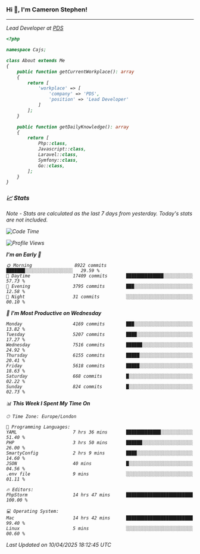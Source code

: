 ### Hi 👋, I'm Cameron Stephen!
<hr>
<p><em>Lead Developer at <a href="https://prindatasolutions.co.uk">PDS</a></p>


```php
<?php

namespace Cajs;

class About extends Me
{
    public function getCurrentWorkplace(): array
    {
        return [
            'workplace' => [
                'company' => 'PDS',
                'position' => 'Lead Developer'
            ]
        ];
    }

    public function getDailyKnowledge(): array
    {
        return [
            Php::class,
            Javascript::class,
            Laravel::class,
            Symfony::class,
            Go::class,
        ];
    }
}
```

### 📈 Stats
<p><em>Note - Stats are calculated as the last 7 days from yesterday. Today's stats are not included.</em></p>


<!--START_SECTION:waka-->
![Code Time](http://img.shields.io/badge/Code%20Time-4%2C449%20hrs%2057%20mins-blue)

![Profile Views](http://img.shields.io/badge/Profile%20Views-0-blue)

**I'm an Early 🐤** 

```text
🌞 Morning                8922 commits        ███████░░░░░░░░░░░░░░░░░░   29.59 % 
🌆 Daytime                17409 commits       ██████████████░░░░░░░░░░░   57.73 % 
🌃 Evening                3795 commits        ███░░░░░░░░░░░░░░░░░░░░░░   12.58 % 
🌙 Night                  31 commits          ░░░░░░░░░░░░░░░░░░░░░░░░░   00.10 % 
```
📅 **I'm Most Productive on Wednesday** 

```text
Monday                   4169 commits        ███░░░░░░░░░░░░░░░░░░░░░░   13.82 % 
Tuesday                  5207 commits        ████░░░░░░░░░░░░░░░░░░░░░   17.27 % 
Wednesday                7516 commits        ██████░░░░░░░░░░░░░░░░░░░   24.92 % 
Thursday                 6155 commits        █████░░░░░░░░░░░░░░░░░░░░   20.41 % 
Friday                   5618 commits        █████░░░░░░░░░░░░░░░░░░░░   18.63 % 
Saturday                 668 commits         █░░░░░░░░░░░░░░░░░░░░░░░░   02.22 % 
Sunday                   824 commits         █░░░░░░░░░░░░░░░░░░░░░░░░   02.73 % 
```


📊 **This Week I Spent My Time On** 

```text
🕑︎ Time Zone: Europe/London

💬 Programming Languages: 
YAML                     7 hrs 36 mins       █████████████░░░░░░░░░░░░   51.40 % 
PHP                      3 hrs 50 mins       ██████░░░░░░░░░░░░░░░░░░░   26.00 % 
SmartyConfig             2 hrs 9 mins        ████░░░░░░░░░░░░░░░░░░░░░   14.60 % 
JSON                     40 mins             █░░░░░░░░░░░░░░░░░░░░░░░░   04.56 % 
.env file                9 mins              ░░░░░░░░░░░░░░░░░░░░░░░░░   01.11 % 

🔥 Editors: 
PhpStorm                 14 hrs 47 mins      █████████████████████████   100.00 % 

💻 Operating System: 
Mac                      14 hrs 42 mins      █████████████████████████   99.40 % 
Linux                    5 mins              ░░░░░░░░░░░░░░░░░░░░░░░░░   00.60 % 
```


 Last Updated on 10/04/2025 18:12:45 UTC
<!--END_SECTION:waka-->
